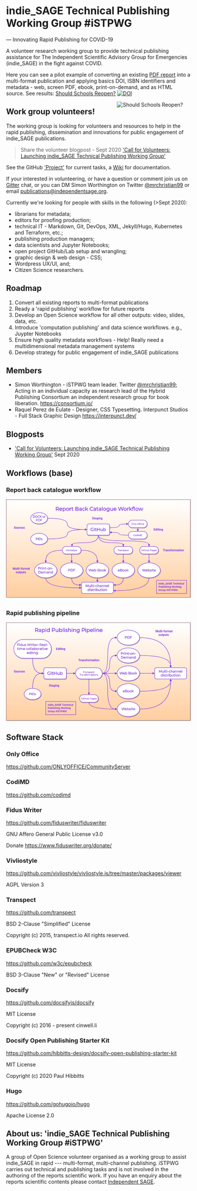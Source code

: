 # indie_SAGE Technical Publishing Working Group #iSTPWG

— Innovating Rapid Publishing for COVID-19

A volunteer research working group to provide technical publishing assistance for The Independent Scientific Advisory Group for Emergencies (indie_SAGE) in the fight against COVID.

Here you can see a pilot example of converting an existing [PDF report](https://www.independentsage.org/wp-content/uploads/2020/05/Independent-Sage-Brief-Report-on-Schools.pdf) into a multi-format publication and applying basics DOI, ISBN identifiers and metadata - web, screen PDF, ebook, print-on-demand, and as HTML source. See results: [Should Schools Reopen?](https://independent-sage.github.io/Should-Schools-Reopen/#/) [![DOI](https://zenodo.org/badge/DOI/10.5281/zenodo.3935529.svg)](https://doi.org/10.5281/zenodo.3935529)

<a href="https://independent-sage.github.io/Should-Schools-Reopen/#/"><img src="https://independent-sage.github.io/Should-Schools-Reopen/report/cover.png" alt="Should Schools Reopen?" align="right" height="40%" width="40%" ></a>

## Work group volunteers!

The working group is looking for volunteers and resources to help in the rapid publishing, dissemination and innovations for public engagement of indie_SAGE publications.

> Share the volunteer blogpost - Sept 2020 ['Call for Volunteers: Launching indie_SAGE Technical Publishing Working Group'](https://indiesage.herokuapp.com/s/HyqK-TLNw)

See the GitHub ['Project'](https://github.com/orgs/Independent-SAGE/projects/2) for current tasks, a [Wiki](https://github.com/Independent-SAGE/Technical-Publishing-Working-Group/wiki) for documentation. 

If your interested in volunteering, or have a question or comment join us on [Gitter](https://gitter.im/indie_SAGE/TPWG) chat, or you can DM Simon Worthington on Twitter [@mrchristian99](https://twitter.com/mrchristian99) or email publications@independentsage.org.

Currently we're looking for people with skills in the following (>Sept 2020):

* librarians for metadata; 
* editors for proofing production; 
* technical IT - Markdown, Git, DevOps, XML, Jekyll/Hugo, Kubernetes and Terraform, etc.; 
* publishing production managers; 
* data scientists and Jupyter Notebooks; 
* open project GitHub/Lab setup and wrangling; 
* graphic design & web design - CSS; 
* Wordpress UX/UI, and;
* Citizen Science researchers.

## Roadmap

  1. Convert all existing reports to multi-format publications
  2. Ready a 'rapid publishing' workflow for future reports
  3. Develop an Open Science workflow for all other outputs: video, slides, data, etc.
  4. Introduce 'computation publishing' and data science workflows. e.g., Juypter Notebooks
  5. Ensure high quality metadata workflows - Help! Really need a multidimensional metadata management systems
  6. Develop strategy for public engagement of indie_SAGE publications

## Members

  - Simon Worthington - iSTPWG team leader. Twitter [@mrchristian99](https://twitter.com/mrchristian99); Acting in an individual capacity as research lead of the Hybrid Publishing Consortium an independent research group for book liberation. https://consortium.io/
  - Raquel Perez de Eulate - Designer, CSS Typesetting. Interpunct Studios - Full Stack Graphic Design https://interpunct.dev/
  
## Blogposts 

 - ['Call for Volunteers: Launching indie_SAGE Technical Publishing Working Group'](https://indiesage.herokuapp.com/s/HyqK-TLNw) Sept 2020 
 
## Workflows (base)

### Report back catalogue workflow

![Report back catalogue workflow](https://raw.githubusercontent.com/Independent-SAGE/Technical-Publishing-Working-Group/master/images/catalogue.jpg)

### Rapid publishing pipeline

![Rapid publishing pipeline](https://raw.githubusercontent.com/Independent-SAGE/Technical-Publishing-Working-Group/master/images/rapid-publishing.jpg)

## Software Stack

  ### Only Office
  
  https://github.com/ONLYOFFICE/CommunityServer

  ### CodiMD
  
  https://github.com/codimd

  ### Fidus Writer

  https://github.com/fiduswriter/fiduswriter

  GNU Affero General Public License v3.0

  Donate https://www.fiduswriter.org/donate/

  ### Vivliostyle

  https://github.com/vivliostyle/vivliostyle.js/tree/master/packages/viewer

  AGPL Version 3

  ### Transpect

  https://github.com/transpect

  BSD 2-Clause "Simplified" License

  Copyright (c) 2015, transpect.io All rights reserved.

  ### EPUBCheck W3C

  https://github.com/w3c/epubcheck

  BSD 3-Clause "New" or "Revised" License

  ### Docsify

  https://github.com/docsifyjs/docsify

  MIT License

  Copyright (c) 2016 - present cinwell.li

  ### Docsify Open Publishing Starter Kit

  https://github.com/hibbitts-design/docsify-open-publishing-starter-kit

  MIT License

  Copyright (c) 2020 Paul Hibbitts

  ### Hugo

  https://github.com/gohugoio/hugo

  Apache License 2.0
  
## About us: 'indie_SAGE Technical Publishing Working Group #iSTPWG'

A group of Open Science volunteer organised as a working group to assist indie_SAGE in rapid --- multi-format, multi-channel publishing. iSTPWG carries out technical and publishing tasks and is not involved in the authoring of the reports scientific work. If you have an enquiry about the reports scientific contents please contact [Independent SAGE](https://www.independentsage.org/contact-the-independent-sage/).

